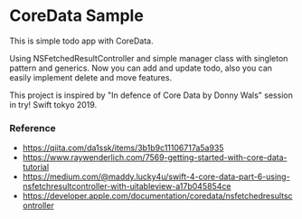 # CoreData Sample

This is simple todo app with CoreData.

Using NSFetchedResultController and simple manager class with singleton pattern and generics.
Now you can add and update todo, also you can easily implement delete and move features.


This project is inspired by "In defence of Core Data by Donny Wals" session in try! Swift tokyo 2019.

### Reference

- https://qiita.com/da1ssk/items/3b1b9c11106717a5a935
- https://www.raywenderlich.com/7569-getting-started-with-core-data-tutorial
- https://medium.com/@maddy.lucky4u/swift-4-core-data-part-6-using-nsfetchresultcontroller-with-uitableview-a17b045854ce
- https://developer.apple.com/documentation/coredata/nsfetchedresultscontroller
